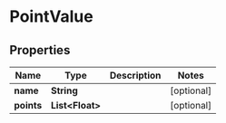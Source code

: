 

# PointValue


## Properties

Name | Type | Description | Notes
------------ | ------------- | ------------- | -------------
**name** | **String** |  |  [optional]
**points** | **List&lt;Float&gt;** |  |  [optional]



